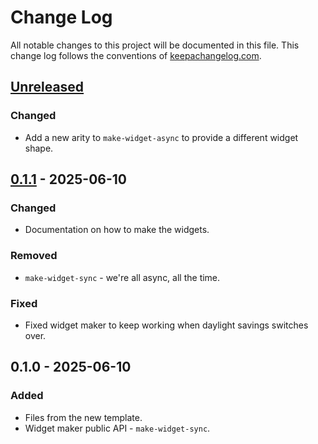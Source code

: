 # Change Log
All notable changes to this project will be documented in this file. This change log follows the conventions of [keepachangelog.com](http://keepachangelog.com/).

## [Unreleased]
### Changed
- Add a new arity to `make-widget-async` to provide a different widget shape.

## [0.1.1] - 2025-06-10
### Changed
- Documentation on how to make the widgets.

### Removed
- `make-widget-sync` - we're all async, all the time.

### Fixed
- Fixed widget maker to keep working when daylight savings switches over.

## 0.1.0 - 2025-06-10
### Added
- Files from the new template.
- Widget maker public API - `make-widget-sync`.

[Unreleased]: https://sourcehost.site/your-name/banking-simulator/compare/0.1.1...HEAD
[0.1.1]: https://sourcehost.site/your-name/banking-simulator/compare/0.1.0...0.1.1
